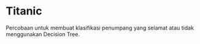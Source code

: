 # Titanic
Percobaan untuk membuat klasifikasi penumpang yang selamat atau tidak menggunakan Decision Tree.
